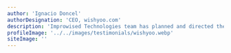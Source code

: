 ```yaml
---
author: 'Ignacio Doncel'
authorDesignation: 'CEO, wishyoo.com'
description: 'Improwised Technologies team has planned and directed the WishYoo platform from its inception until becoming a real global platform. They have always taken care of quality to an extreme, repeatedly running checks on the code and architecture of external vendors to ensure the best and most efficient outcome.'
profileImage: '../../images/testimonials/wishyoo.webp'
siteImage: ''
---
```

